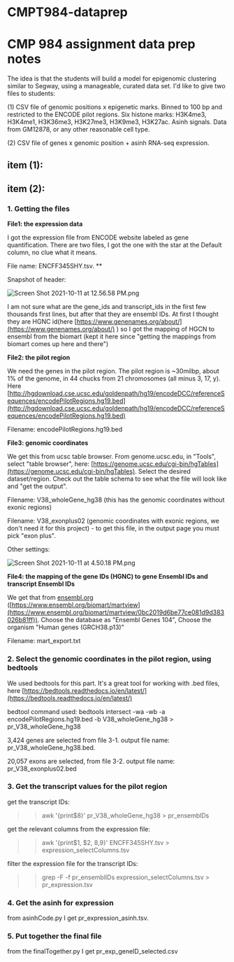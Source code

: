 # CMPT984-dataprep

# CMP 984 assignment data prep notes

The idea is that the students will build a model for epigenomic clustering similar to Segway, using a manageable, curated data set. I'd like to give two files to students:

(1) CSV file of genomic positions x epigenetic marks. Binned to 100 bp and restricted to the ENCODE pilot regions. Six histone marks: H3K4me3, H3K4me1, H3K36me3, H3K27me3, H3K9me3, H3K27ac. Asinh signals. Data from GM12878, or any other reasonable cell type.

(2) CSV file of genes x genomic position + asinh RNA-seq expression.

## item (1):

## item (2):

### 1. Getting the files

**File1: the expression data**

I got the expression file from ENCODE website labeled as gene quantification. There are two files, I got the one with the star at the Default column, no clue what it means. 

File name: ENCFF345SHY.tsv. **

Snapshot of header: 

![Screen Shot 2021-10-11 at 12.56.58 PM.png](https://github.com/marjanfarahbod/CMPT984-dataprep/blob/main/Screen_Shot_2021-10-11_at_12.56.58_PM.pngScreen_Shot_2021-10-11_at_12.56.58_PM.png)

I am not sure what are the gene_ids and transcript_ids in the first few thousands first lines, but after that they are ensembl IDs. At first I thought they are HGNC id(here [https://www.genenames.org/about/](https://www.genenames.org/about/) ) so I got the mapping of HGCN to ensembl from the biomart (kept it here since "getting the mappings from biomart comes up here and there")

**File2: the pilot region** 

We need the genes in the pilot region. The pilot region is ~30milbp, about 1% of the genome, in 44 chucks from 21 chromosomes (all minus 3, 17, y). Here [http://hgdownload.cse.ucsc.edu/goldenpath/hg19/encodeDCC/referenceSequences/encodePilotRegions.hg19.bed](http://hgdownload.cse.ucsc.edu/goldenpath/hg19/encodeDCC/referenceSequences/encodePilotRegions.hg19.bed)

Filename: encodePilotRegions.hg19.bed

**File3: genomic coordinates**

We get this from ucsc table browser. From genome.ucsc.edu, in "Tools", select "table browser", here: [https://genome.ucsc.edu/cgi-bin/hgTables](https://genome.ucsc.edu/cgi-bin/hgTables). Select the desired dataset/region. Check out the table schema to see what the file will look like and "get the output". 

Filename: V38_wholeGene_hg38 (this has the genomic coordinates without exonic regions)

Filename: V38_exonplus02 (genomic coordinates with exonic regions, we don't need it for this project) - to get this file, in the output page you must pick "exon plus". 

Other settings: 

![Screen Shot 2021-10-11 at 4.50.18 PM.png](https://github.com/marjanfarahbod/CMPT984-dataprep/blob/main/Screen_Shot_2021-10-11_at_12.56.58_PM.png/Screen_Shot_2021-10-11_at_4.50.18_PM.png)

**File4: the mapping of the gene IDs (HGNC) to gene Ensembl IDs and transcript Ensembl IDs**

We get that from [ensembl.org](http://ensembl.org) ([https://www.ensembl.org/biomart/martview](https://www.ensembl.org/biomart/martview/0bc2019d6be77ce081d9d383026b81ff)). Choose the database as "Ensembl Genes 104", Choose the organism "Human genes (GRCH38.p13)"

Filename: mart_export.txt

### 2. Select the genomic coordinates in the pilot region, using bedtools

We used bedtools for this part. It's a great tool for working with .bed files, here [https://bedtools.readthedocs.io/en/latest/](https://bedtools.readthedocs.io/en/latest/) 

bedtool command used: bedtools intersect -wa -wb -a encodePilotRegions.hg19.bed -b V38_wholeGene_hg38 > pr_V38_wholeGene_hg38

3,424 genes are selected from file 3-1. output file name: pr_V38_wholeGene_hg38.bed. 

20,057 exons are selected, from file 3-2. output file name: pr_V38_exonplus02.bed 

### 3. Get the transcript values for the pilot region

get the transcript IDs:

>> awk '{print$8}' pr_V38_wholeGene_hg38 > pr_ensemblDs

get the relevant columns from the expression file:

>> awk '{print$1, $2, $8,$9}' ENCFF345SHY.tsv > expression_selectColumns.tsv

filter the expression file for the transcript IDs:

>> grep -F -f pr_ensemblIDs expression_selectColumns.tsv > pr_expression.tsv

### 4. Get the asinh for expression

from asinhCode.py  I get pr_expression_asinh.tsv. 

### 5. Put together the final file

from the finalTogether.py I get pr_exp_geneID_selected.csv
